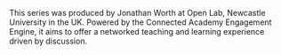 This series was produced by Jonathan Worth at Open Lab, Newcastle University in the UK. Powered by the Connected Academy Engagement Engine, it aims to offer a networked teaching and learning experience driven by discussion.